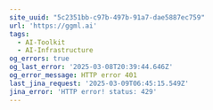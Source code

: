 ```yaml
---
site_uuid: "5c2351bb-c97b-497b-91a7-dae5887ec759"
url: 'https://ggml.ai'
tags:
  - AI-Toolkit
  - AI-Infrastructure
og_errors: true
og_last_error: '2025-03-08T20:39:44.646Z'
og_error_message: HTTP error 401
last_jina_request: '2025-03-09T06:45:15.549Z'
jina_error: 'HTTP error! status: 429'
---
```


